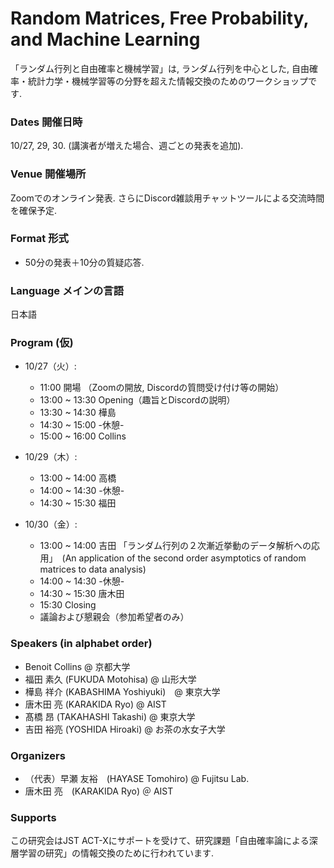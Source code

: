 # Random Matrices, Free Probability, and Machine Learning 
「ランダム行列と自由確率と機械学習」は, ランダム行列を中心とした, 自由確率・統計力学・機械学習等の分野を超えた情報交換のためのワークショップです.

###  Dates 開催日時 
10/27, 29, 30.  (講演者が増えた場合、週ごとの発表を追加).

### Venue 開催場所
Zoomでのオンライン発表. さらにDiscord雑談用チャットツールによる交流時間を確保予定.

### Format 形式
- 50分の発表＋10分の質疑応答.

### Language メインの言語
日本語

###  Program (仮)
- 10/27（火）:
  - 11:00 開場 （Zoomの開放, Discordの質問受け付け等の開始）
  - 13:00 ~ 13:30 Opening（趣旨とDiscordの説明）
  - 13:30 ~ 14:30 樺島
  - 14:30 ~ 15:00  -休憩-
  - 15:00 ~ 16:00 Collins
 
- 10/29（木）:
  - 13:00 ~ 14:00 高橋
  - 14:00 ~ 14:30 -休憩-
  - 14:30 ~ 15:30 福田

- 10/30（金）:
  - 13:00 ~ 14:00 吉田 「ランダム行列の２次漸近挙動のデータ解析への応用」　(An application of the second order asymptotics of random matrices
to data analysis)
  - 14:00 ~ 14:30 -休憩-
  - 14:30 ~ 15:30 唐木田
  - 15:30   Closing 
  - 議論および懇親会（参加希望者のみ）


### Speakers (in alphabet order)
- Benoit Collins @ 京都大学
- 福田 素久 (FUKUDA Motohisa) @ 山形大学
- 樺島 祥介 (KABASHIMA Yoshiyuki)　@ 東京大学
- 唐木田 亮 (KARAKIDA Ryo) @ AIST
- 髙橋 昂 (TAKAHASHI Takashi) @ 東京大学
- 吉田 裕亮 (YOSHIDA Hiroaki) @ お茶の水女子大学

### Organizers 
- （代表）早瀬 友裕　(HAYASE Tomohiro)  @ Fujitsu Lab.
- 唐木田 亮　(KARAKIDA Ryo) ＠ AIST

### Supports
 この研究会はJST ACT-Xにサポートを受けて、研究課題「自由確率論による深層学習の研究」の情報交換のために行われています.

